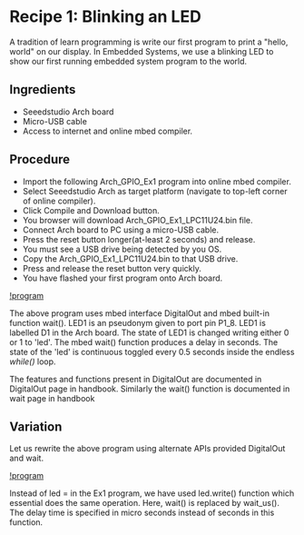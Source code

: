 # Recipe 1: Blinking an LED #
A tradition of learn programming is write our first program to print a "hello, world" on our display.
In Embedded Systems, we use a blinking LED to show our first running embedded system program to the world. 

## Ingredients ##
* Seeedstudio Arch board
* Micro-USB cable
* Access to internet and online mbed compiler.

## Procedure ##
* Import the following Arch_GPIO_Ex1 program into online mbed compiler.
* Select Seeedstudio Arch as target platform (navigate to top-left corner of online compiler).
* Click Compile and Download button.
* You browser will download Arch_GPIO_Ex1_LPC11U24.bin file.
* Connect Arch board to PC using a micro-USB cable.
* Press the reset button longer(at-least 2 seconds) and release.
* You must see a USB drive being detected by you OS.
* Copy the Arch_GPIO_Ex1_LPC11U24.bin to that USB drive.
* Press and release the reset button very quickly.
* You have flashed your first program onto Arch board.

[!program](users/viswesr/code/Arch_GPIO_Ex1)

The above program uses mbed interface DigitalOut and mbed built-in function wait().
LED1 is an pseudonym given to port pin P1_8. LED1 is labelled D1 in the Arch board.
The state of LED1 is changed writing either 0 or 1 to 'led'. The mbed wait() function
produces a delay in seconds. The state of the 'led' is continuous toggled every 0.5 seconds
inside the endless *while()* loop.

The features and functions present in DigitalOut are documented in DigitalOut page in handbook.
Similarly the wait() function is documented in wait page in handbook

## Variation ##
Let us rewrite the above program using alternate APIs provided DigitalOut and wait.

[!program](users/viswesr/code/Arch_GPIO_Ex2)

Instead of led = in the Ex1 program, we have used led.write() function which essential does the same operation. 
Here, wait() is replaced by wait_us(). The delay time is specified in micro seconds instead of seconds in this function.